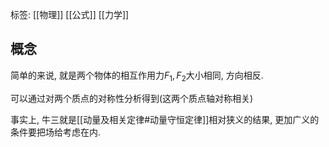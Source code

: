 标签: [[物理]] [[公式]] [[力学]]
## 概念

简单的来说, 就是两个物体的相互作用力$F_1, F_2$大小相同, 方向相反. 

可以通过对两个质点的对称性分析得到(这两个质点轴对称相关)

事实上, 牛三就是[[动量及相关定律#动量守恒定律]]相对狭义的结果, 更加广义的条件要把场给考虑在内. 